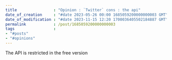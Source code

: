 ```yaml
---
title                : "Opinion : `Twitter` cons : the api"
date_of_creation     : "#date 2023-05-26 00:00 1685059200000000003 GMT"
date_of_modification : "#date 2023-11-15 12:20 1700036405502184887 GMT"
permalink            : /post/1685059200000000003
tags                 : 
- "#posts"
- "#opinions"
---
```


The API is restricted in the free version